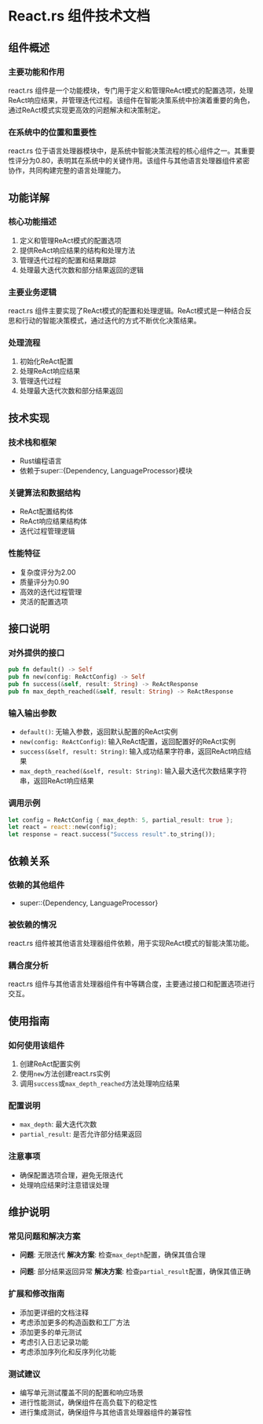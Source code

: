 # React.rs 组件技术文档

## 组件概述

### 主要功能和作用
react.rs 组件是一个功能模块，专门用于定义和管理ReAct模式的配置选项，处理ReAct响应结果，并管理迭代过程。该组件在智能决策系统中扮演着重要的角色，通过ReAct模式实现更高效的问题解决和决策制定。

### 在系统中的位置和重要性
react.rs 位于语言处理器模块中，是系统中智能决策流程的核心组件之一。其重要性评分为0.80，表明其在系统中的关键作用。该组件与其他语言处理器组件紧密协作，共同构建完整的语言处理能力。

## 功能详解

### 核心功能描述
1. 定义和管理ReAct模式的配置选项
2. 提供ReAct响应结果的结构和处理方法
3. 管理迭代过程的配置和结果跟踪
4. 处理最大迭代次数和部分结果返回的逻辑

### 主要业务逻辑
react.rs 组件主要实现了ReAct模式的配置和处理逻辑。ReAct模式是一种结合反思和行动的智能决策模式，通过迭代的方式不断优化决策结果。

### 处理流程
1. 初始化ReAct配置
2. 处理ReAct响应结果
3. 管理迭代过程
4. 处理最大迭代次数和部分结果返回

## 技术实现

### 技术栈和框架
- Rust编程语言
- 依赖于super::{Dependency, LanguageProcessor}模块

### 关键算法和数据结构
- ReAct配置结构体
- ReAct响应结果结构体
- 迭代过程管理逻辑

### 性能特征
- 复杂度评分为2.00
- 质量评分为0.90
- 高效的迭代过程管理
- 灵活的配置选项

## 接口说明

### 对外提供的接口
```rust
pub fn default() -> Self
pub fn new(config: ReActConfig) -> Self
pub fn success(&self, result: String) -> ReActResponse
pub fn max_depth_reached(&self, result: String) -> ReActResponse
```

### 输入输出参数
- `default()`: 无输入参数，返回默认配置的ReAct实例
- `new(config: ReActConfig)`: 输入ReAct配置，返回配置好的ReAct实例
- `success(&self, result: String)`: 输入成功结果字符串，返回ReAct响应结果
- `max_depth_reached(&self, result: String)`: 输入最大迭代次数结果字符串，返回ReAct响应结果

### 调用示例
```rust
let config = ReActConfig { max_depth: 5, partial_result: true };
let react = react::new(config);
let response = react.success("Success result".to_string());
```

## 依赖关系

### 依赖的其他组件
- super::{Dependency, LanguageProcessor}

### 被依赖的情况
react.rs 组件被其他语言处理器组件依赖，用于实现ReAct模式的智能决策功能。

### 耦合度分析
react.rs 组件与其他语言处理器组件有中等耦合度，主要通过接口和配置选项进行交互。

## 使用指南

### 如何使用该组件
1. 创建ReAct配置实例
2. 使用`new`方法创建react.rs实例
3. 调用`success`或`max_depth_reached`方法处理响应结果

### 配置说明
- `max_depth`: 最大迭代次数
- `partial_result`: 是否允许部分结果返回

### 注意事项
- 确保配置选项合理，避免无限迭代
- 处理响应结果时注意错误处理

## 维护说明

### 常见问题和解决方案
- **问题**: 无限迭代
  **解决方案**: 检查`max_depth`配置，确保其值合理

- **问题**: 部分结果返回异常
  **解决方案**: 检查`partial_result`配置，确保其值正确

### 扩展和修改指南
- 添加更详细的文档注释
- 考虑添加更多的构造函数和工厂方法
- 添加更多的单元测试
- 考虑引入日志记录功能
- 考虑添加序列化和反序列化功能

### 测试建议
- 编写单元测试覆盖不同的配置和响应场景
- 进行性能测试，确保组件在高负载下的稳定性
- 进行集成测试，确保组件与其他语言处理器组件的兼容性